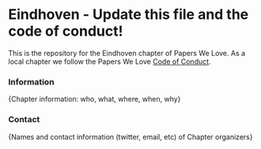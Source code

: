 # Eindhoven - Update this file and the code of conduct!

This is the repository for the Eindhoven chapter of Papers We Love. As a local chapter we follow the Papers We Love [Code of Conduct](https://github.com/papers-we-love/eindhoven/blob/master/code-of-conduct.md).

### Information

{Chapter information: who, what, where, when, why}

### Contact

{Names and contact information (twitter, email, etc) of Chapter organizers}
